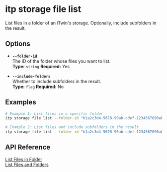 # itp storage file list

List files in a folder of an iTwin's storage. Optionally, include subfolders in the result.

## Options

- **`--folder-id`**  
  The ID of the folder whose files you want to list.  
  **Type:** `string` **Required:** Yes

- **`--include-folders`**  
  Whether to include subfolders in the result.  
  **Type:** `flag` **Required:** No

## Examples

```bash
# Example 1: List files in a specific folder
itp storage file list --folder-id "b1a2c3d4-5678-90ab-cdef-1234567890ab"

# Example 2: List files and include subfolders in the result
itp storage file list --folder-id "b1a2c3d4-5678-90ab-cdef-1234567890ab" --include-folders true
```

## API Reference

[List Files in Folder](https://developer.bentley.com/apis/storage/operations/get-files-in-folder/)  
[List Files and Folders](https://developer.bentley.com/apis/storage/operations/get-folders-and-files-in-folder/)
